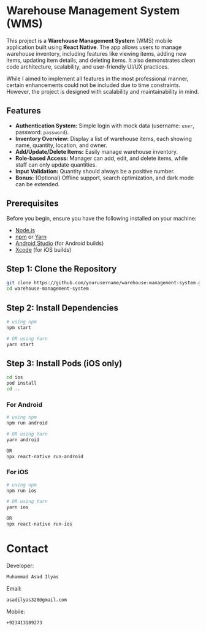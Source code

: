 # Warehouse Management System (WMS)

This project is a **Warehouse Management System** (WMS) mobile application built using **React Native**. The app allows users to manage warehouse inventory, including features like viewing items, adding new items, updating item details, and deleting items. It also demonstrates clean code architecture, scalability, and user-friendly UI/UX practices.

While I aimed to implement all features in the most professional manner, certain enhancements could not be included due to time constraints. However, the project is designed with scalability and maintainability in mind.

## Features

- **Authentication System:** Simple login with mock data (username: `user`, password: `password`).
- **Inventory Overview:** Display a list of warehouse items, each showing name, quantity, location, and owner.
- **Add/Update/Delete Items:** Easily manage warehouse inventory.
- **Role-based Access:** Manager can add, edit, and delete items, while staff can only update quantities.
- **Input Validation:** Quantity should always be a positive number.
- **Bonus:** (Optional) Offline support, search optimization, and dark mode can be extended.

## Prerequisites

Before you begin, ensure you have the following installed on your machine:

- [Node.js](https://nodejs.org/)
- [npm](https://www.npmjs.com/) or [Yarn](https://yarnpkg.com/)
- [Android Studio](https://developer.android.com/studio) (for Android builds)
- [Xcode](https://developer.apple.com/xcode/) (for iOS builds)

## Step 1: Clone the Repository

```bash
git clone https://github.com/yourusername/warehouse-management-system.git
cd warehouse-management-system
```

## Step 2: Install Dependencies

```bash
# using npm
npm start

# OR using Yarn
yarn start
```

## Step 3: Install Pods (iOS only)

```bash
cd ios
pod install
cd ..
```

### For Android

```bash
# using npm
npm run android

# OR using Yarn
yarn android

OR
npx react-native run-android

```

### For iOS

```bash
# using npm
npm run ios

# OR using Yarn
yarn ios

OR
npx react-native run-ios

```

# Contact

Developer:

```bash
Muhammad Asad Ilyas
```

Email:

```bash
asadilyas320@gmail.com
```

Mobile:

```bash
+923413189273
```
